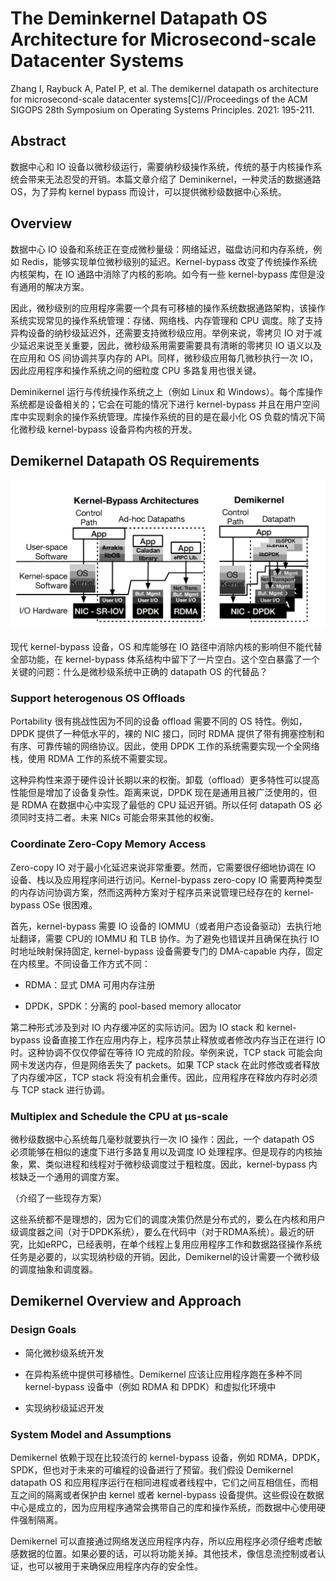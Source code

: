 # The Deminkernel Datapath OS Architecture for Microsecond-scale Datacenter Systems

Zhang I, Raybuck A, Patel P, et al. The demikernel datapath os architecture for microsecond-scale datacenter systems[C]//Proceedings of the ACM SIGOPS 28th Symposium on Operating Systems Principles. 2021: 195-211.

## Abstract

数据中心和 IO 设备以微秒级运行，需要纳秒级操作系统，传统的基于内核操作系统会带来无法忍受的开销。本篇文章介绍了 Deminikernel，一种灵活的数据通路 OS，为了异构 kernel bypass 而设计，可以提供微秒级数据中心系统。

## Overview

数据中心 IO 设备和系统正在变成微秒量级：网络延迟，磁盘访问和内存系统，例如 Redis，能够实现单位微秒级别的延迟。Kernel-bypass 改变了传统操作系统内核架构，在 IO 通路中消除了内核的影响。如今有一些 kernel-bypass 库但是没有通用的解决方案。

因此，微秒级别的应用程序需要一个具有可移植的操作系统数据通路架构，该操作系统实现常见的操作系统管理：存储、网络栈、内存管理和 CPU 调度。除了支持异构设备的纳秒级延迟外，还需要支持微秒级应用。举例来说，零拷贝 IO 对于减少延迟来说至关重要，因此，微秒级系用需要需要具有清晰的零拷贝 IO 语义以及在应用和 OS 间协调共享内存的 API。同样，微秒级应用每几微秒执行一次 IO，因此应用程序和操作系统之间的细粒度 CPU 多路复用也很关键。

Deminikernel 运行与传统操作系统之上（例如 Linux 和 Windows）。每个库操作系统都是设备相关的；它会在可能的情况下进行 kernel-bypass 并且在用户空间库中实现剩余的操作系统管理。库操作系统的目的是在最小化 OS 负载的情况下简化微秒级 kernel-bypass 设备异构内核的开发。

## Demikernel Datapath OS Requirements

![](Demikernel/figure.png)

现代 kernel-bypass 设备，OS 和库能够在 IO 路径中消除内核的影响但不能代替全部功能，在 kernel-bypass 体系结构中留下了一片空白。这个空白暴露了一个关键的问题：什么是微秒级系统中正确的 datapath OS 的代替品？

### Support heterogenous OS Offloads

Portability 很有挑战性因为不同的设备 offload 需要不同的 OS 特性。例如，DPDK 提供了一种低水平的，裸的 NIC 接口，同时 RDMA 提供了带有拥塞控制和有序、可靠传输的网络协议。因此，使用 DPDK 工作的系统需要实现一个全网络栈，使用 RDMA 工作的系统不需要实现。

这种异构性来源于硬件设计长期以来的权衡。卸载（offload）更多特性可以提高性能但是增加了设备复杂性。距离来说，DPDK 现在是通用且被广泛使用的，但是 RDMA 在数据中心中实现了最低的 CPU 延迟开销。所以任何 datapath OS 必须同时支持二者。未来 NICs 可能会带来其他的权衡。

### Coordinate Zero-Copy Memory Access

Zero-copy IO 对于最小化延迟来说非常重要。然而，它需要很仔细地协调在 IO 设备、栈以及应用程序间进行访问。Kernel-bypass zero-copy IO 需要两种类型的内存访问协调方案，然而这两种方案对于程序员来说管理已经存在的 kernel-bypass OSe 很困难。

首先，kernel-bypass 需要 IO 设备的 IOMMU（或者用户态设备驱动）去执行地址翻译，需要 CPU的 IOMMU 和 TLB 协作。为了避免也错误并且确保在执行 IO 时地址映射保持固定, kernel-bypass 设备需要专门的 DMA-capable 内存，固定在内核里。不同设备工作方式不同：

- RDMA：显式 DMA 可用内存注册

- DPDK，SPDK：分离的 pool-based memory allocator

第二种形式涉及到对 IO 内存缓冲区的实际访问。因为 IO stack 和 kernel-bypass 设备直接工作在应用内存上，程序员禁止释放或者修改内存当正在进行 IO 时。这种协调不仅仅停留在等待 IO 完成的阶段。举例来说，TCP stack 可能会向网卡发送内存，但是网络丢失了 packets。如果 TCP stack 在此时修改或者释放了内存缓冲区，TCP stack 将没有机会重传。因此，应用程序在释放内存时必须与 TCP stack 进行协调。

### Multiplex and Schedule the CPU at µs-scale

微秒级数据中心系统每几毫秒就要执行一次 IO 操作：因此，一个 datapath OS 必须能够在相似的速度下进行多路复用以及调度 IO 处理程序。但是现存的内核抽象，累、类似进程和线程对于微秒级调度过于粗粒度。因此，kernel-bypass 内核缺乏一个通用的调度方案。

（介绍了一些现存方案）

这些系统都不是理想的，因为它们的调度决策仍然是分布式的，要么在内核和用户级调度器之间（对于DPDK系统），要么在代码中（对于RDMA系统）。最近的研究，比如eRPC，已经表明，在单个线程上复用应用程序工作和数据路径操作系统任务是必要的，以实现纳秒级的开销。因此，Demikernel的设计需要一个微秒级的调度抽象和调度器。

## Demikernel Overview and Approach

### Design Goals

- 简化微秒级系统开发

- 在异构系统中提供可移植性。Demikernel 应该让应用程序跑在多种不同 kernel-bypass 设备中（例如 RDMA 和 DPDK）和虚拟化环境中

-  实现纳秒级延迟开发

### System Model and Assumptions

Demikernel 依赖于现在比较流行的 kernel-bypass 设备，例如 RDMA，DPDK，SPDK，但也对于未来的可编程的设备进行了预留。我们假设 Demikernel datapath OS 和应用程序运行在相同进程或者线程中，它们之间互相信任，而相互之间的隔离或者保护由 kernel 或者 kernel-bypass 设备提供。这些假设在数据中心是成立的，因为应用程序通常会携带自己的库和操作系统，而数据中心使用硬件强制隔离。

Demikernel 可以直接通过网络发送应用程序内存，所以应用程序必须仔细考虑敏感数据的位置。如果必要的话，可以将功能关掉。其他技术，像信息流控制或者认证，也可以被用于来确保应用程序内存的安全性。
